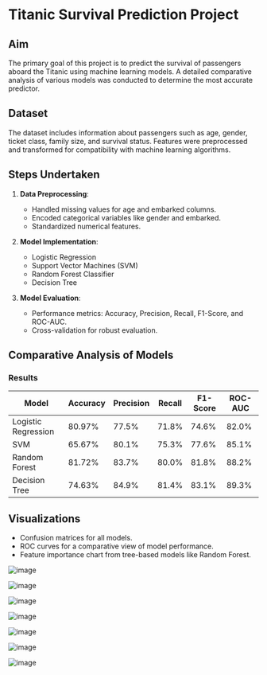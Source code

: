 # Titanic Survival Prediction Project

## Aim
The primary goal of this project is to predict the survival of passengers aboard the Titanic using machine learning models. A detailed comparative analysis of various models was conducted to determine the most accurate predictor. 

## Dataset
The dataset includes information about passengers such as age, gender, ticket class, family size, and survival status. Features were preprocessed and transformed for compatibility with machine learning algorithms.

## Steps Undertaken
1. **Data Preprocessing**:
    - Handled missing values for age and embarked columns.
    - Encoded categorical variables like gender and embarked.
    - Standardized numerical features.

2. **Model Implementation**:
    - Logistic Regression
    - Support Vector Machines (SVM)
    - Random Forest Classifier
    - Decision Tree

3. **Model Evaluation**:
    - Performance metrics: Accuracy, Precision, Recall, F1-Score, and ROC-AUC.
    - Cross-validation for robust evaluation.

## Comparative Analysis of Models

### Results
| Model                  | Accuracy | Precision | Recall | F1-Score | ROC-AUC |
|------------------------|----------|-----------|--------|----------|---------|
| Logistic Regression    | 80.97%   | 77.5%     | 71.8%  | 74.6%    | 82.0%   |
| SVM                    | 65.67%   | 80.1%     | 75.3%  | 77.6%    | 85.1%   |
| Random Forest          | 81.72%   | 83.7%     | 80.0%  | 81.8%    | 88.2%   |
| Decision Tree          | 74.63%   | 84.9%     | 81.4%  | 83.1%    | 89.3%   |


## Visualizations
- Confusion matrices for all models.
- ROC curves for a comparative view of model performance.
- Feature importance chart from tree-based models like Random Forest.

![image](https://github.com/user-attachments/assets/88eb7ab1-dc77-4c50-883f-e8eb2421ffbe)

![image](https://github.com/user-attachments/assets/b0112ac1-6698-4856-8ba7-2ce11945d662)

![image](https://github.com/user-attachments/assets/3ac752ac-3930-428b-b67f-b3e32939e998)

![image](https://github.com/user-attachments/assets/4c79b42c-922b-41a0-814d-c52fa5df60b9)

![image](https://github.com/user-attachments/assets/a42f3dde-9026-4aa4-bda6-31714404a88b)

![image](https://github.com/user-attachments/assets/e83807c4-b218-4012-966c-bff45d2a0b64)

![image](https://github.com/user-attachments/assets/7fe0a15a-3f11-4756-b4c7-f966074b3a74)



